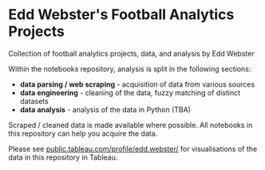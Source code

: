 # Edd Webster's Football Analytics Projects
Collection of football analytics projects, data, and analysis by Edd Webster

Within the notebooks repository, analysis is split in the following sections:
- <b>data parsing / web scraping</b> - acquisition of data from various sources
- <b>data engineering</b> - cleaning of the data, fuzzy matching of distinct datasets
- <b>data analysis</b> - analysis of the data in Python (TBA)

Scraped / cleaned data is made available where possible. All notebooks in this repository can help you acquire the data.

Please see [public.tableau.com/profile/edd.webster/](https://public.tableau.com/profile/edd.webster/) for visualisations of the data in this repository in Tableau.

